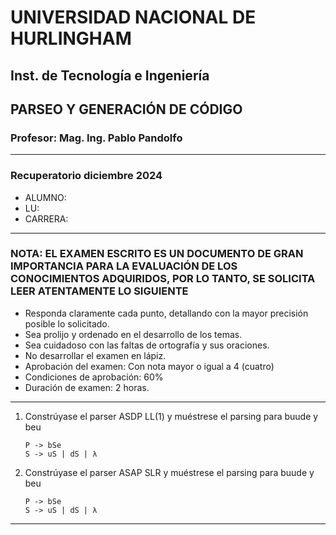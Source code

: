 
# UNIVERSIDAD NACIONAL DE HURLINGHAM

## Inst. de Tecnología e Ingeniería

## PARSEO Y GENERACIÓN DE CÓDIGO

### Profesor: Mag. Ing. Pablo Pandolfo

---

### Recuperatorio diciembre 2024

* ALUMNO:  
* LU:
* CARRERA:

---

### NOTA: EL EXAMEN ESCRITO ES UN DOCUMENTO DE GRAN IMPORTANCIA PARA LA EVALUACIÓN DE LOS CONOCIMIENTOS ADQUIRIDOS, POR LO TANTO, SE SOLICITA LEER ATENTAMENTE LO SIGUIENTE

* Responda claramente cada punto, detallando con la mayor precisión posible lo solicitado.
* Sea prolijo y ordenado en el desarrollo de los temas.
* Sea cuidadoso con las faltas de ortografía y sus oraciones.
* No desarrollar el examen en lápiz.
* Aprobación del examen: Con nota mayor o igual a 4 (cuatro)
* Condiciones de aprobación: 60%
* Duración de examen: 2 horas.

---

1. Constrúyase el parser ASDP LL(1) y muéstrese el parsing para buude y beu

    ```plain
    P -> bSe
    S -> uS | dS | λ
    ```

1. Constrúyase el parser ASAP SLR y muéstrese el parsing para buude y beu

    ```plain
    P -> bSe
    S -> uS | dS | λ
    ```

---
